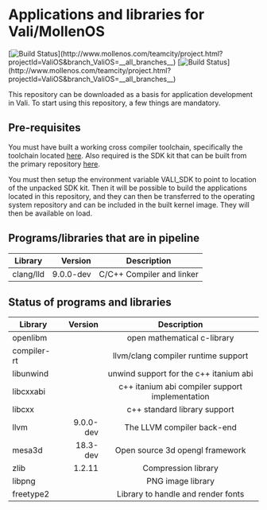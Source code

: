 # Applications and libraries for Vali/MollenOS
[![Build Status](http://www.mollenos.com/teamcity/app/rest/builds/buildType:(id:ValiOS_I386_Applications)/statusIcon)](http://www.mollenos.com/teamcity/project.html?projectId=ValiOS&branch_ValiOS=__all_branches__)
[![Build Status](http://www.mollenos.com/teamcity/app/rest/builds/buildType:(id:ValiOS_Amd64_Applications)/statusIcon)](http://www.mollenos.com/teamcity/project.html?projectId=ValiOS&branch_ValiOS=__all_branches__)

This repository can be downloaded as a basis for application development in Vali. To start using this repository, a few things are mandatory.

## Pre-requisites
You must have built a working cross compiler toolchain, specifically the toolchain located [here](https://github.com/Meulengracht/vali-toolchain). Also required is the SDK kit that can be built from the primary repository [here](https://github.com/Meulengracht/MollenOS).

You must then setup the environment variable VALI_SDK to point to location of the unpacked SDK kit. Then it will be possible to build the applications located in this repository, and they can then be transferred to the operating system repository and can be included in the built kernel image. They will then be available on load.

## Programs/libraries that are in pipeline

| Library       | Version   | Description             |
| ------------- | ---------:|:-----------------------:|
| clang/lld     | 9.0.0-dev | C/C++ Compiler and linker   |

## Status of programs and libraries

| Library       | Version   | Description             |
| ------------- | ---------:|:-----------------------:|
| openlibm      | <unk>     | open mathematical c-library   |
| compiler-rt   | <unk>     | llvm/clang compiler runtime support  |
| libunwind     | <unk>     | unwind support for the c++ itanium abi  |
| libcxxabi     | <unk>     | c++ itanium abi compiler support implementation  |
| libcxx        | <unk>     | c++ standard library support   |
| llvm          | 9.0.0-dev | The LLVM compiler back-end   |
| mesa3d        | 18.3-dev  | Open source 3d opengl framework   |
| zlib          | 1.2.11    | Compression library   |
| libpng        | <unk>     | PNG image library   |
| freetype2     | <unk>     | Library to handle and render fonts   |
